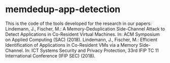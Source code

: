# memdedup-app-detection

This is the code of the tools developed for the research in our papers:
Lindemann, J., Fischer, M.: A Memory-Deduplication Side-Channel Attack to Detect Applications in Co-Resident Virtual Machines. In: ACM Symposium on Applied Computing (SAC) (2018).
Lindemann, J., Fischer, M.: Efficient Identification of Applications in Co-Resident VMs via a Memory Side-Channel. In: ICT Systems Security and Privacy Protection, 33rd IFIP TC 11 International Conference (IFIP SEC) (2018).
